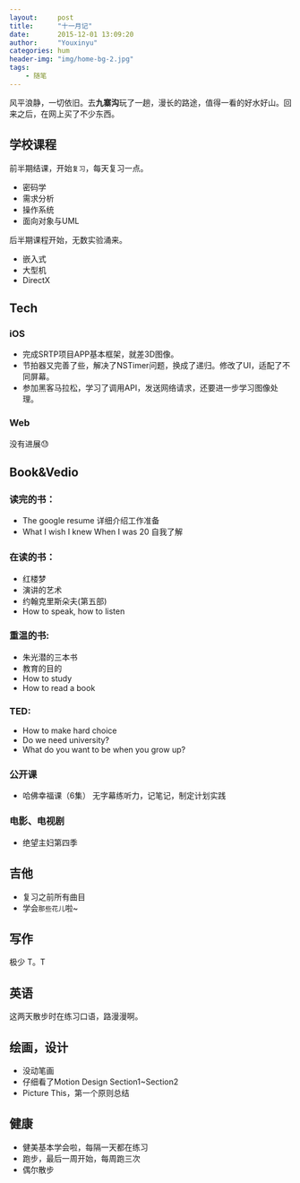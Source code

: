 ```yaml
---
layout:     post
title:      "十一月记"
date:       2015-12-01 13:09:20
author:     "Youxinyu"
categories: hum
header-img: "img/home-bg-2.jpg"
tags:
    - 随笔
---
```

风平浪静，一切依旧。去**九寨沟**玩了一趟，漫长的路途，值得一看的好水好山。回来之后，在网上买了不少东西。

## 学校课程
 前半期结课，开始`复习`，每天复习一点。
 
- 密码学
- 需求分析
- 操作系统
- 面向对象与UML

后半期课程开始，无数实验涌来。

- 嵌入式
- 大型机
- DirectX

## Tech

### iOS
- 完成SRTP项目APP基本框架，就差3D图像。
- 节拍器又完善了些，解决了NSTimer问题，换成了递归。修改了UI，适配了不同屏幕。
- 参加黑客马拉松，学习了调用API，发送网络请求，还要进一步学习图像处理。 

### Web
没有进展😓

## Book&Vedio

### 读完的书：
- The google resume 详细介绍工作准备
- What I wish I knew When I was 20 自我了解

### 在读的书：
- 红楼梦
- 演讲的艺术
- 约翰克里斯朵夫(第五部)
- How to speak, how to listen

### 重温的书:
- 朱光潜的三本书
- 教育的目的
- How to study
- How to read a book

### TED:
- How to make hard choice
- Do we need university?
-  What do you want to be when you grow up?

### 公开课
- 哈佛幸福课（6集） 无字幕练听力，记笔记，制定计划实践

### 电影、电视剧
- 绝望主妇第四季

## 吉他
- 复习之前所有曲目
- 学会`那些花儿`啦~

## 写作
极少 T。T

## 英语
这两天散步时在练习口语，路漫漫啊。

## 绘画，设计
- 没动笔画
- 仔细看了Motion Design Section1~Section2
- Picture This，第一个原则总结

## 健康
- 健美基本学会啦，每隔一天都在练习
- 跑步，最后一周开始，每周跑三次
- 偶尔散步


